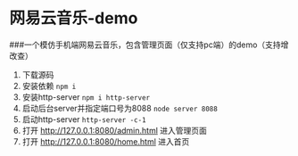 # 网易云音乐-demo

###一个模仿手机端网易云音乐，包含管理页面（仅支持pc端）的demo（支持增改查）
1. 下载源码
2. 安装依赖 `npm i`
3. 安装http-server `npm i http-server`
4. 启动后台server并指定端口号为8088 `node server 8088`
5. 启动http-server `http-server -c-1`
6. 打开 http://127.0.0.1:8080/admin.html 进入管理页面
7. 打开 http://127.0.0.1:8080/home.html 进入首页
